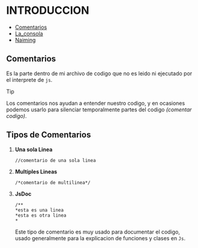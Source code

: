 # INTRODUCCION
- [Comentarios](#comentarios) 
- [La_consola](#La_Consola) 
- [Naiming](#Naiming) 
  
## Comentarios
Es la parte dentro de mi archivo de codigo que no es leido ni ejecutado por el interprete de `js`.
> [!TIP]
> Los comentarios nos ayudan a entender nuestro codigo, y en ocasiones podemos usarlo para silenciar temporalmente partes del codigo *(comentar codigo)*.

## Tipos de Comentarios
1. **Una sola Linea**
   ```
   //comentario de una sola linea
   ```
2. **Multiples Lineas**
   ```
   /*comentario de multilinea*/
   ```
3. **JsDoc**
   ```
   /**
   *esta es una linea
   *esta es otra linea
   *
   ```
   Este tipo de comentario es muy usado para documentar el codigo, usado generalmente para la explicacion de funciones y clases en `Js`.